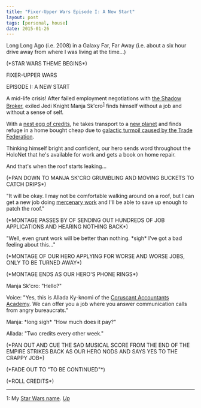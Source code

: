 ```yaml
---
title: "Fixer-Upper Wars Episode I: A New Start"
layout: post
tags: [personal, house]
date: 2015-01-26
---
```


Long Long Ago (i.e. 2008) in a Galaxy Far, Far Away (i.e. about a six hour drive away from where I was living at the time...)

(\*STAR WARS THEME BEGINS\*)

FIXER-UPPER WARS

EPISODE I: A NEW START

A mid-life crisis! After failed employment negotiations with [the Shadow Broker](https://www.nsa.gov), exiled Jedi Knight Manja Sk'cro<sup><a href="#note1">1</a><a name="note1_return"></a></sup> finds himself without a job and without a sense of self.

With a [nest egg of credits](http://en.wikipedia.org/wiki/401%28k%29), he takes transport to a [new planet](http://en.wikipedia.org/wiki/Kansas_City,_Missouri) and finds refuge in a home bought cheap due to [galactic turmoil caused by the Trade Federation](http://en.wikipedia.org/wiki/United_States_housing_bubble).

Thinking himself bright and confident, our hero sends word throughout the HoloNet that he's available for work and gets a book on home repair.

And that's when the roof starts leaking...

(\*PAN DOWN TO MANJA SK'CRO GRUMBLING AND MOVING BUCKETS TO CATCH DRIPS\*)

"It will be okay. I may not be comfortable walking around on a roof, but I can get a new job doing [mercenary work](http://www.siam.org/reports/mii/1996/index.php) and I'll be able to save up enough to patch the roof."

(\*MONTAGE PASSES BY OF SENDING OUT HUNDREDS OF JOB APPLICATIONS AND HEARING NOTHING BACK\*)

"Well, even grunt work will be better than nothing. \*sigh\* I've got a bad feeling about this..."

(\*MONTAGE OF OUR HERO APPLYING FOR WORSE AND WORSE JOBS, ONLY TO BE TURNED AWAY\*)

(\*MONTAGE ENDS AS OUR HERO'S PHONE RINGS\*)

Manja Sk'cro: "Hello?"

Voice: "Yes, this is Allada Ky-knomi of the [Coruscant Accountants Academy](http://www.hrblock.com/). We can offer you a job where you answer communication calls from angry bureaucrats."

Manja: \*long sigh\* "How much does it pay?"

Allada: "Two credits every other week."

(\*PAN OUT AND CUE THE SAD MUSICAL SCORE FROM THE END OF THE EMPIRE STRIKES BACK AS OUR HERO NODS AND SAYS YES TO THE CRAPPY JOB\*)

(\*FADE OUT TO "TO BE CONTINUED"\*)

(\*ROLL CREDITS\*)


***

<a name="note1">1</a>: My <a href="http://mathbits.com/MathBits/CompSci/LibraryFunc/SWname.htm">Star Wars name</a>.
<a href="#note1_return"><i class="fa fa-angle-up">Up</i></a>
